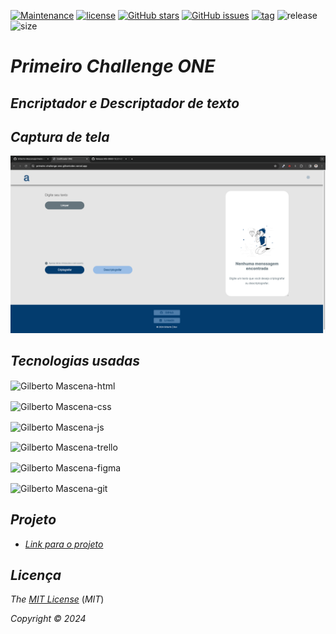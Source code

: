
[![Maintenance](https://img.shields.io/badge/Maintained%3F-yes-green.svg)](https://GitHub.com/Gilberto-Mascena/primeiro-challenge-one)
[![license](https://img.shields.io/github/license/Gilberto-Mascena/primeiro-challenge-one)](https://github.com/Gilberto-Mascena/primeiro-challenge-one/blob/main/LICENSE.md)
[![GitHub stars](https://img.shields.io/github/stars/Gilberto-Mascena/primeiro-challenge-one)](https://github.com/Gilberto-Mascena/primeiro-challenge-one/stargazers)
[![GitHub issues](https://img.shields.io/github/issues/Gilberto-Mascena/primeiro-challenge-one)](https://github.com/Gilberto-Mascena/primeiro-challenge-one/issues)
[![tag](https://img.shields.io/github/v/release/Gilberto-Mascena/primeiro-challenge-one?include_prereleases)]()
![release](https://img.shields.io/github/release-date/Gilberto-Mascena/primeiro-challenge-one)
![size](https://img.shields.io/github/repo-size/Gilberto-Mascena/primeiro-challenge-one)

# *Primeiro Challenge ONE*

## *Encriptador e Descriptador de texto*

## *Captura de tela*

![vista](./assets/challenge-ONE.png)

##

## *Tecnologias usadas*

<img align="center" alt="Gilberto Mascena-html" height="30" width="40"
src="https://cdn.jsdelivr.net/gh/devicons/devicon@latest/icons/html5/html5-original-wordmark.svg" />

<img align="center" alt="Gilberto Mascena-css" height="30" width="40"
src="https://cdn.jsdelivr.net/gh/devicons/devicon@latest/icons/css3/css3-original-wordmark.svg" />

<img align="center" alt="Gilberto Mascena-js" height="30" width="40" 
src="https://cdn.jsdelivr.net/gh/devicons/devicon@latest/icons/javascript/javascript-original.svg" />

<img align="center" alt="Gilberto Mascena-trello" height="30" width="40"
src="https://cdn.jsdelivr.net/gh/devicons/devicon@latest/icons/trello/trello-original.svg" />

<img align="center" alt="Gilberto Mascena-figma" height="30" width="40"
src="https://cdn.jsdelivr.net/gh/devicons/devicon@latest/icons/figma/figma-original.svg" />

<img align="center" alt="Gilberto Mascena-git" height="30" width="40"
src="https://cdn.jsdelivr.net/gh/devicons/devicon@latest/icons/git/git-original.svg" />

## 

## *Projeto*

- [*Link para o projeto*](https://primeiro-challenge-one-gilbertodev.vercel.app/)
##

## *Licença* 

*The* [*MIT License*](LICENSE.md) (*MIT*)

*Copyright :copyright: 2024* 
##